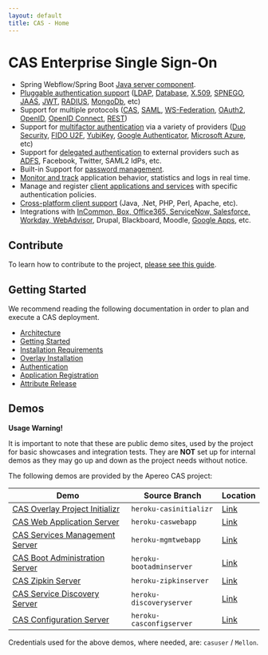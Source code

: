 ```yaml
---
layout: default
title: CAS - Home
---
```


# CAS Enterprise Single Sign-On

* Spring Webflow/Spring Boot [Java server component](planning/Architecture.html).
* [Pluggable authentication support](Configuring-Authentication-Components.html) ([LDAP](installation/LDAP-Authentication.html), 
[Database](installation/Database-Authentication.html), [X.509](installation/X509-Authentication.html), [SPNEGO](installation/SPNEGO-Authentication.html), 
[JAAS](installation/JAAS-Authentication.html), [JWT](installation/JWT-Authentication.html), 
[RADIUS](installation/RADIUS-Authentication.html), [MongoDb](installation/MongoDb-Authentication.html), etc)
* Support for multiple protocols ([CAS](protocol/CAS-Protocol.html), [SAML](protocol/SAML-Protocol.html), [WS-Federation](protocol/WS-Federation-Protocol.html),
[OAuth2](protocol/OAuth-Protocol.html), [OpenID](protocol/OpenID-Protocol.html), [OpenID Connect](protocol/OIDC-Protocol.html), [REST](protocol/REST-Protocol.html))
* Support for [multifactor authentication](installation/Configuring-Multifactor-Authentication.html) via a variety of 
providers ([Duo Security](installation/DuoSecurity-Authentication.html), [FIDO U2F](installation/FIDO-U2F-Authentication.html), 
[YubiKey](installation/YubiKey-Authentication.html), [Google Authenticator](installation/GoogleAuthenticator-Authentication.html), [Microsoft Azure](installation/MicrosoftAzure-Authentication.html), etc)
* Support for [delegated authentication](integration/Delegate-Authentication.html) to external providers such as [ADFS](integration/ADFS-Integration.html), Facebook, Twitter, SAML2 IdPs, etc.
* Built-in Support for [password management](installation/Password-Management.html).
* [Monitor and track](installation/Monitoring-Statistics.html) application behavior, statistics and logs in real time.
* Manage and register [client applications and services](installation/Service-Management.html) with specific authentication policies.
* [Cross-platform client support](integration/CAS-Clients.html) (Java, .Net, PHP, Perl, Apache, etc).
* Integrations with [InCommon, Box, Office365, ServiceNow, Salesforce, Workday, WebAdvisor](integration/Configuring-SAML-SP-Integrations.html), Drupal, Blackboard, Moodle, [Google Apps](integration/Google-Apps-Integration.html), etc.

## Contribute

To learn how to contribute to the project, [please see this guide](/cas/developer/Contributor-Guidelines.html).

## Getting Started

We recommend reading the following documentation in order to plan and execute a CAS deployment.

* [Architecture](planning/Architecture.html)
* [Getting Started](planning/Getting-Started.html)
* [Installation Requirements](planning/Installation-Requirements.html)
* [Overlay Installation](installation/Maven-Overlay-Installation.html)
* [Authentication](installation/Configuring-Authentication-Components.html)
* [Application Registration](installation/Service-Management.html)
* [Attribute Release](integration/Attribute-Release.html)

## Demos

<div class="alert alert-warning"><strong>Usage Warning!</strong><p>It is important to note that these are public demo sites, used by the project for basic showcases 
and integration tests. They are <strong>NOT</strong> set up for internal demos as they may go up and down as the project needs without notice. </p></div>

The following demos are provided by the Apereo CAS project:

| Demo                                                                                      | Source Branch            | Location
|-------------------------------------------------------------------------------------------|--------------------------|---------------------------------------------------------------------
| [CAS Overlay Project Initializr](installation/Maven-Overlay-Installation.html)            | `heroku-casinitializr`   | [Link](https://casinitializr.herokuapp.com)
| [CAS Web Application Server](index.html)                                                  | `heroku-caswebapp`       | [Link](https://jasigcas.herokuapp.com/cas)
| [CAS Services Management Server](installation/Installing-ServicesMgmt-Webapp.html)        | `heroku-mgmtwebapp`      | [Link](https://jasigcasmgmt.herokuapp.com/cas-management) 
| [CAS Boot Administration Server](installation/Configuring-Monitoring-Administration.html) | `heroku-bootadminserver` | [Link](https://casbootadminserver.herokuapp.com/)
| [CAS Zipkin Server](installation/Monitoring-Statistics.html#distributed-tracing)          | `heroku-zipkinserver`    | [Link](https://caszipkinserver.herokuapp.com/)
| [CAS Service Discovery Server](installation/Service-Discovery-Guide.html)                 | `heroku-discoveryserver` | [Link](https://caseureka.herokuapp.com/)
| [CAS Configuration Server](installation/Configuration-Server-Management.html)             | `heroku-casconfigserver` | [Link](https://casconfigserver.herokuapp.com/casconfigserver)

Credentials used for the above demos, where needed, are: `casuser` / `Mellon`.
